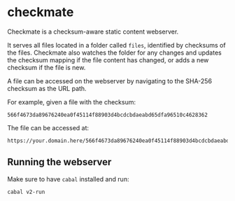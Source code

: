 # checkmate

Checkmate is a checksum-aware static content webserver.

It serves all files located in a folder called `files`, identified by checksums of the files. Checkmate also watches the folder for any changes and updates the checksum mapping if the file content has changed, or adds a new checksum if the file is new.

A file can be accessed on the webserver by navigating to the SHA-256 checksum as the URL path.

For example, given a file with the checksum:

```
566f4673da89676240ea0f45114f88903d4bcdcbdaeabd65dfa96510c4628362
```

The file can be accessed at:

```
https://your.domain.here/566f4673da89676240ea0f45114f88903d4bcdcbdaeabd65dfa96510c4628362
```

## Running the webserver

Make sure to have `cabal` installed and run:

```
cabal v2-run
```
